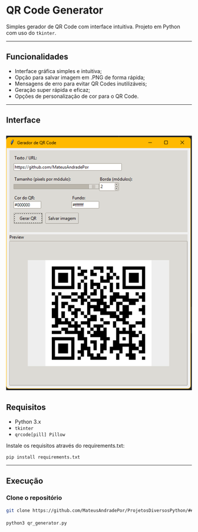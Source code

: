 # QR Code Generator

Simples gerador de QR Code com interface intuitiva. Projeto em Python com uso do `tkinter`.

---

## Funcionalidades

- Interface gráfica simples e intuitiva;
- Opção para salvar imagem em .PNG de forma rápida;
- Mensagens de erro para evitar QR Codes inutilizáveis;
- Geração super rápida e eficaz;
- Opções de personalização de cor para o QR Code.

---

## Interface

![screenshot](interface.png)
---

## Requisitos

- Python 3.x
- `tkinter`
- `qrcode[pill] Pillow`

Instale os requisitos através do requirements.txt:

```bash
pip install requirements.txt

```

---

## Execução

### Clone o repositório

```bash
git clone https://github.com/MateusAndradePor/ProjetosDiversosPython/########

python3 qr_generator.py

```


